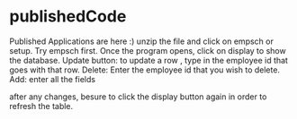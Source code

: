 # publishedCode
Published Applications are here
:)
unzip the file and click on empsch or setup. 
Try empsch first.
Once the program opens, click on display to show the database.
Update button:
  to update a row , type in the employee id that goes with that row. 
Delete:
  Enter the employee id that you wish to delete.
Add:
enter all the fields 

after any changes, besure to click the display button again in order to refresh the table. 

